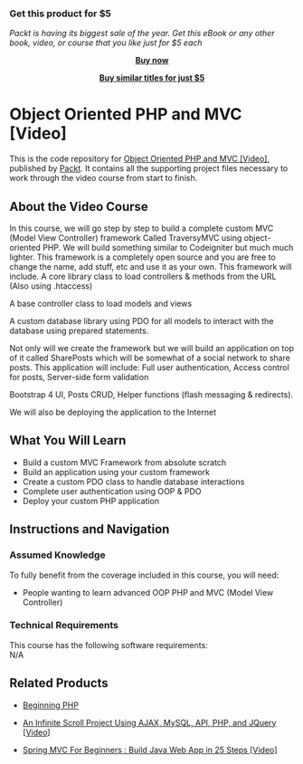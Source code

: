 
### Get this product for $5

<i>Packt is having its biggest sale of the year. Get this eBook or any other book, video, or course that you like just for $5 each</i>


<b><p align='center'>[Buy now](https://packt.link/9781789533149)</p></b>


<b><p align='center'>[Buy similar titles for just $5](https://subscription.packtpub.com/search)</p></b>





# Object Oriented PHP and MVC [Video]
This is the code repository for [Object Oriented PHP and MVC [Video]](https://www.packtpub.com/web-development/object-oriented-php-and-mvc-video), published by [Packt](https://www.packtpub.com/?utm_source=github). It contains all the supporting project files necessary to work through the video course from start to finish.
## About the Video Course
In this course, we will go step by step to build a complete custom MVC (Model View Controller) framework Called TraversyMVC using object-oriented PHP. We will build something similar to Codeigniter but much much lighter. This framework is a completely open source and you are free to change the name, add stuff, etc and use it as your own. This framework will include. A core library class to load controllers & methods from the URL (Also using .htaccess)

A base controller class to load models and views

A custom database library using PDO for all models to interact with the database using prepared statements.

Not only will we create the framework but we will build an application on top of it called SharePosts which will be somewhat of a social network to share posts. This application will include: Full user authentication, Access control for posts, Server-side form validation

Bootstrap 4 UI, Posts CRUD, Helper functions (flash messaging & redirects).

We will also be deploying the application to the Internet

<H2>What You Will Learn</H2>
<DIV class=book-info-will-learn-text>
<UL>
<LI> Build a custom MVC Framework from absolute scratch</LI>
<LI> Build an application using your custom framework</LI>
<LI> Create a custom PDO class to handle database interactions</LI>
<LI> Complete user authentication using OOP & PDO</LI>
<LI> Deploy your custom PHP application</LI>
</UL></DIV>

## Instructions and Navigation
### Assumed Knowledge
To fully benefit from the coverage included in this course, you will need:<br/>
<DIV class=book-info-will-learn-text>
<UL>
<LI> People wanting to learn advanced OOP PHP and MVC (Model View Controller)</LI>
</UL>
<DIV>

### Technical Requirements
This course has the following software requirements:<br/>
N/A

## Related Products
* [Beginning PHP](https://www.packtpub.com/web-development/beginning-php)

* [An Infinite Scroll Project Using AJAX, MySQL, API, PHP, and JQuery [Video]](https://www.packtpub.com/web-development/infinite-scroll-project-using-ajax-mysql-api-php-and-jquery-video)

* [Spring MVC For Beginners : Build Java Web App in 25 Steps [Video]](https://www.packtpub.com/application-development/spring-mvc-beginners-build-java-web-app-25-steps-video)
